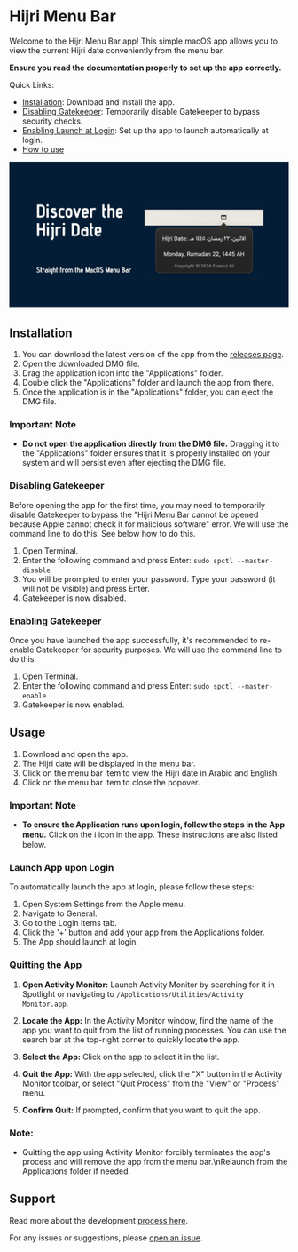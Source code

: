 # Hijri Menu Bar

Welcome to the Hijri Menu Bar app! This simple macOS app allows you to view the current Hijri date conveniently from the menu bar.

**Ensure you read the documentation properly to set up the app correctly.**

Quick Links:

- [Installation](#installation): Download and install the app.
- [Disabling Gatekeeper](#disabling-gatekeeper): Temporarily disable Gatekeeper to bypass security checks.
- [Enabling Launch at Login](#launch-app-upon-login): Set up the app to launch automatically at login.
- [How to use](#usage)

![Cover Image](./Hijri%20Date%20Cover.jpeg)

## Installation

1. You can download the latest version of the app from the [releases page](https://github.com/Enamulali/hijri-date/releases).
2. Open the downloaded DMG file.
3. Drag the application icon into the "Applications" folder.
4. Double click the "Applications" folder and launch the app from there.
5. Once the application is in the "Applications" folder, you can eject the DMG file.

### Important Note
- **Do not open the application directly from the DMG file.** Dragging it to the "Applications" folder ensures that it is properly installed on your system and will persist even after ejecting the DMG file.


### Disabling Gatekeeper

Before opening the app for the first time, you may need to temporarily disable Gatekeeper to bypass the "Hijri Menu Bar cannot be opened because Apple cannot check it for malicious software" error. We will use the command line to do this. See below how to do this. 

1. Open Terminal.
2. Enter the following command and press Enter:
```sudo spctl --master-disable```
3. You will be prompted to enter your password. Type your password (it will not be visible) and press Enter.
4. Gatekeeper is now disabled.


### Enabling Gatekeeper
Once you have launched the app successfully, it's recommended to re-enable Gatekeeper for security purposes. We will use the command line to do this.

1. Open Terminal.
2. Enter the following command and press Enter:
```sudo spctl --master-enable```
3. Gatekeeper is now enabled.


## Usage
1. Download and open the app.
2. The Hijri date will be displayed in the menu bar.
3. Click on the menu bar item to view the Hijri date in Arabic and English.
4. Click on the menu bar item to close the popover.

### Important Note
- **To ensure the Application runs upon login, follow the steps in the App menu.** Click on the &#8505; icon in the app. These instructions are also listed below.

### Launch App upon Login

To automatically launch the app at login, please follow these steps:

1. Open System Settings from the Apple menu.
2. Navigate to General.
3. Go to the Login Items tab.
4. Click the '+' button and add your app from the Applications folder.
5. The App should launch at login.

### Quitting the App

1. **Open Activity Monitor:** Launch Activity Monitor by searching for it in Spotlight or navigating to `/Applications/Utilities/Activity Monitor.app`.
  
2. **Locate the App:** In the Activity Monitor window, find the name of the app you want to quit from the list of running processes. You can use the search bar at the top-right corner to quickly locate the app.

3. **Select the App:** Click on the app to select it in the list.

4. **Quit the App:** With the app selected, click the "X" button in the Activity Monitor toolbar, or select "Quit Process" from the "View" or "Process" menu.

5. **Confirm Quit:** If prompted, confirm that you want to quit the app.

### Note:
- Quitting the app using Activity Monitor forcibly terminates the app's process and will remove the app from the menu bar.\nRelaunch from the Applications folder if needed.

## Support
Read more about the development [process here](https://medium.com/@enamul97/building-a-macos-menu-bar-application-e367fa3aa816).

For any issues or suggestions, please [open an issue](https://github.com/Enamulali/hijri-date/issues).
